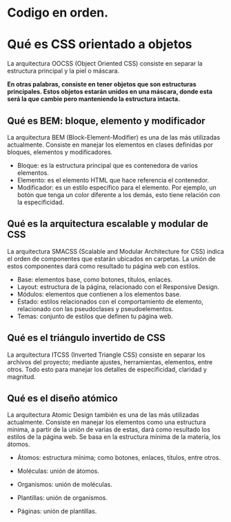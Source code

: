 # Codigo en orden.

# Qué es CSS orientado a objetos
La arquitectura OOCSS (Object Oriented CSS) consiste en separar la estructura principal y la piel o máscara.

**En otras palabras, consiste en tener objetos que son estructuras principales. Estos objetos estarán unidos en una máscara, donde esta será la que cambie pero manteniendo la estructura intacta.**

## Qué es BEM: bloque, elemento y modificador
La arquitectura BEM (Block-Element-Modifier) es una de las más utilizadas actualmente. Consiste en manejar los elementos en clases definidas por bloques, elementos y modificadores.

* Bloque: es la estructura principal que es contenedora de varios elementos.
* Elemento: es el elemento HTML que hace referencia el contenedor.
* Modificador: es un estilo específico para el elemento. Por ejemplo, un botón que tenga un color diferente a los demás, esto tiene relación con la especificidad.

## Qué es la arquitectura escalable y modular de CSS
La arquitectura SMACSS (Scalable and Modular Architecture for CSS) indica el orden de componentes que estarán ubicados en carpetas. La unión de estos componentes dará como resultado tu página web con estilos.

* Base: elementos base, como botones, títulos, enlaces.
* Layout: estructura de la página, relacionado con el Responsive Design.
* Módulos: elementos que contienen a los elementos base.
* Estado: estilos relacionados con el comportamiento de elemento, relacionado con las pseudoclases y pseudoelementos.
* Temas: conjunto de estilos que definen tu página web.

## Qué es el triángulo invertido de CSS
La arquitectura ITCSS (Inverted Triangle CSS) consiste en separar los archivos del proyecto; mediante ajustes, herramientas, elementos, entre otros. Todo esto para manejar los detalles de especificidad, claridad y magnitud.

## Qué es el diseño atómico
La arquitectura Atomic Design también es una de las más utilizadas actualmente. Consiste en manejar los elementos como una estructura mínima, a partir de la unión de varias de estas, dará como resultado los estilos de la página web. Se basa en la estructura mínima de la materia, los átomos.

* Átomos: estructura mínima; como botones, enlaces, títulos, entre otros.

* Moléculas: unión de átomos.

* Organismos: unión de moléculas.
* Plantillas: unión de organismos.
* Páginas: unión de plantillas.
